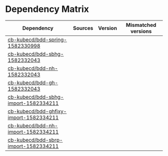# Dependency Matrix

Dependency | Sources | Version | Mismatched versions
---------- | ------- | ------- | -------------------
[cb-kubecd/bdd-spring-1582330998](https://github.com/cb-kubecd/bdd-spring-1582330998.git) |  | []() | 
[cb-kubecd/bdd-sbhg-1582332043](https://github.com/cb-kubecd/bdd-sbhg-1582332043.git) |  | []() | 
[cb-kubecd/bdd-nh-1582332043](https://github.com/cb-kubecd/bdd-nh-1582332043.git) |  | []() | 
[cb-kubecd/bdd-gh-1582332043](https://github.com/cb-kubecd/bdd-gh-1582332043.git) |  | []() | 
[cb-kubecd/bdd-sbhg-import-1582334211](https://github.com/cb-kubecd/bdd-sbhg-import-1582334211.git) |  | []() | 
[cb-kubecd/bdd-ghfjxy-import-1582334211](https://github.com/cb-kubecd/bdd-ghfjxy-import-1582334211.git) |  | []() | 
[cb-kubecd/bdd-nh-import-1582334211](https://github.com/cb-kubecd/bdd-nh-import-1582334211.git) |  | []() | 
[cb-kubecd/bdd-sbrp-import-1582334211](https://github.com/cb-kubecd/bdd-sbrp-import-1582334211.git) |  | []() | 

